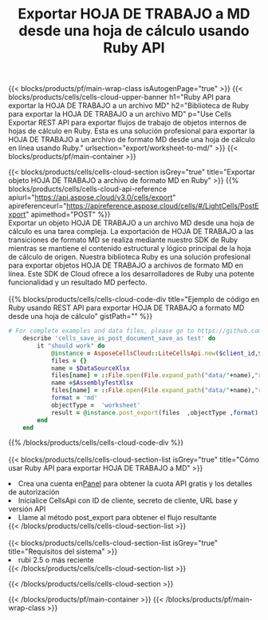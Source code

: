 ﻿---
title:  Exportar HOJA DE TRABAJO a MD desde una hoja de cálculo usando Ruby API
description: Aspose.Cells Cloud REST API admite la exportación de archivos Excel y objetos internos a tipos de archivos de formato. SDK admite tipos de lenguajes de desarrollo. Incluyen Android, C#, Go, Java, NodeJS, Perl, PHP, Python, Ruby y Swift.
url: /sv/ruby/export/worksheet-to-md/
---
{{< blocks/products/pf/main-wrap-class isAutogenPage="true" >}}
{{< blocks/products/cells/cells-cloud-upper-banner h1="Ruby API para exportar la HOJA DE TRABAJO a un archivo MD" h2="Biblioteca de Ruby para exportar la HOJA DE TRABAJO a un archivo MD" p="Use Cells Exportar REST API para exportar flujos de trabajo de objetos internos de hojas de cálculo en Ruby. Esta es una solución profesional para exportar la HOJA DE TRABAJO a un archivo de formato MD desde una hoja de cálculo en línea usando Ruby." urlsection="export/worksheet-to-md/" >}}
{{< blocks/products/pf/main-container >}}

{{< blocks/products/cells/cells-cloud-section isGrey="true" title="Exportar objeto HOJA DE TRABAJO a archivo de formato MD en Ruby" >}}
{{% blocks/products/cells/cells-cloud-api-reference apiurl="https://api.aspose.cloud/v3.0/cells/export" apireferenceurl="https://apireference.aspose.cloud/cells/#/LightCells/PostExport" apimethod="POST" %}}
<br/>
Exportar un objeto HOJA DE TRABAJO a un archivo MD desde una hoja de cálculo es una tarea compleja. La exportación de HOJA DE TRABAJO a las transiciones de formato MD se realiza mediante nuestro SDK de Ruby mientras se mantiene el contenido estructural y lógico principal de la hoja de cálculo de origen. Nuestra biblioteca Ruby es una solución profesional para exportar objetos HOJA DE TRABAJO a archivos de formato MD en línea. Este SDK de Cloud ofrece a los desarrolladores de Ruby una potente funcionalidad y un resultado MD perfecto.
<br/>
<br/>
{{% blocks/products/cells/cells-cloud-code-div title="Ejemplo de código en Ruby usando REST API para exportar HOJA DE TRABAJO a formato MD desde una hoja de cálculo" gistPath="" %}}
  
```ruby
# For complete examples and data files, please go to https://github.com/aspose-cells-cloud/aspose-cells-cloud-ruby/
    describe 'cells_save_as_post_document_save_as test' do
        it "should work" do
            @instance = AsposeCellsCloud::LiteCellsApi.new($client_id,$client_secret,"v3.0","https://api.aspose.cloud/")
            files = {}      
            name = $DataSourceXlsx
            files[name] = ::File.open(File.expand_path("data/"+name),"r") 
            name =$AssemblyTestXlsx 
            files[name] = ::File.open(File.expand_path("data/"+name),"r")
            format = 'md'
            objectType =  'worksheet'
            result = @instance.post_export(files  ,objectType ,format)    
        end
    end
```
   
{{% /blocks/products/cells/cells-cloud-code-div %}}
<br/>
<br/>
{{< blocks/products/cells/cells-cloud-section-list isGrey="true" title="Cómo usar Ruby API para exportar HOJA DE TRABAJO a MD" >}}
<li> Crea una cuenta en<a href="https://dashboard.aspose.cloud/">Panel</a> para obtener la cuota API gratis y los detalles de autorización</li>
<li>Inicialice CellsApi con ID de cliente, secreto de cliente, URL base y versión API</li>
<li>Llame al método post_export para obtener el flujo resultante</li>
{{< /blocks/products/cells/cells-cloud-section-list >}}
<br/>
<br/>
{{< blocks/products/cells/cells-cloud-section-list isGrey="true" title="Requisitos del sistema" >}}
<li>rubí 2.5 o más reciente</li>
{{< /blocks/products/cells/cells-cloud-section-list >}}

{{< /blocks/products/cells/cells-cloud-section >}}

{{< /blocks/products/pf/main-container >}}
{{< /blocks/products/pf/main-wrap-class >}}
